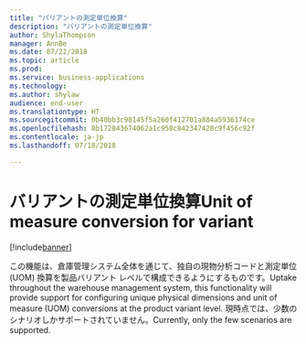 ```yaml
---
title: "バリアントの測定単位換算"
description: "バリアントの測定単位換算"
author: ShylaThompson
manager: AnnBe
ms.date: 07/22/2018
ms.topic: article
ms.prod: 
ms.service: business-applications
ms.technology: 
ms.author: shylaw
audience: end-user
ms.translationtype: HT
ms.sourcegitcommit: 0b40bb3c98145f5a260f412701a884a5936174ce
ms.openlocfilehash: 8b172843674062a1c958c842347428c9f456c92f
ms.contentlocale: ja-jp
ms.lasthandoff: 07/18/2018

---
```

#  <a name="unit-of-measure-conversion-for-variant"></a><span data-ttu-id="bfef1-103">バリアントの測定単位換算</span><span class="sxs-lookup"><span data-stu-id="bfef1-103">Unit of measure conversion for variant</span></span>

[!include[banner](../../includes/banner.md)]

<span data-ttu-id="bfef1-104">この機能は、倉庫管理システム全体を通じて、独自の現物分析コードと測定単位 (UOM) 換算を製品バリアント レベルで構成できるようにするものです。</span><span class="sxs-lookup"><span data-stu-id="bfef1-104">Uptake throughout the warehouse management system, this functionality will provide support for configuring unique physical dimensions and unit of measure (UOM) conversions at the product variant level.</span></span> <span data-ttu-id="bfef1-105">現時点では、少数のシナリオしかサポートされていません。</span><span class="sxs-lookup"><span data-stu-id="bfef1-105">Currently, only the few scenarios are supported.</span></span>



